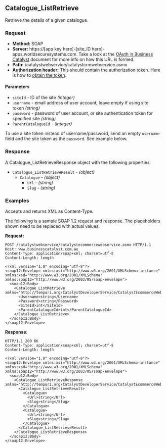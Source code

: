 ## Catalogue_ListRetrieve

Retrieve the details of a given catalogue.

### Request

* **Method:** SOAP
* **Server:**  https://[app key here]-[site_ID here]-apps.worldsecuresystems.com. Take a look at the [OAuth in Business Catalyst](http://developers.businesscatalyst.com/developer-documentation/oauth-in-bc.html) document for more info on how this URL is formed.  
* **Path:** /catalystwebservice/catalystcrmwebservice.asmx
* **Authorization header:** This should contain the authorization token. Here is how to [obtain the token](http://developers.businesscatalyst.com/developer-documentation/oauth-in-bc.html).

#### Parameters

* `siteId` - ID of the site *(integer)*
* `username` - email address of user account, leave empty if using site token *(string)*
* `password` - password of user account, or site authentication token for specified site *(string)*
* `ParentCatalogueId` - *(integer)*	

To use a site token instead of username/password, send an empty `username` field and the site token as the `password`. See example below.

### Response

A Catalogue_ListRetrieveResponse object with the following properties:

* `Catalogue_ListRetrieveResult` - *(object)*
	* `Catalogue` - *(object)*	 
		* `Url` - *(string)*	
		* `Slug` - *(string)*	

### Examples

Accepts and returns XML as Content-Type. 

The following is a sample SOAP 1.2 request and response. The placeholders shown need to be replaced with actual values.

**Request:**
~~~
POST /catalystwebservice/catalystecommercewebservice.asmx HTTP/1.1
Host: www.businesscatalyst.com.au
Content-Type: application/soap+xml; charset=utf-8
Content-Length: length

<?xml version="1.0" encoding="utf-8"?>
<soap12:Envelope xmlns:xsi="http://www.w3.org/2001/XMLSchema-instance" xmlns:xsd="http://www.w3.org/2001/XMLSchema" xmlns:soap12="http://www.w3.org/2003/05/soap-envelope">
  <soap12:Body>
    <Catalogue_ListRetrieve xmlns="http://tempuri.org/CatalystDeveloperService/CatalystEcommerceWebservice">
      <Username>string</Username>
      <Password>string</Password>
      <SiteId>int</SiteId>
      <ParentCatalogueId>int</ParentCatalogueId>
    </Catalogue_ListRetrieve>
  </soap12:Body>
</soap12:Envelope>
~~~

**Response:**
~~~
HTTP/1.1 200 OK
Content-Type: application/soap+xml; charset=utf-8
Content-Length: length

<?xml version="1.0" encoding="utf-8"?>
<soap12:Envelope xmlns:xsi="http://www.w3.org/2001/XMLSchema-instance" xmlns:xsd="http://www.w3.org/2001/XMLSchema" xmlns:soap12="http://www.w3.org/2003/05/soap-envelope">
  <soap12:Body>
    <Catalogue_ListRetrieveResponse xmlns="http://tempuri.org/CatalystDeveloperService/CatalystEcommerceWebservice">
      <Catalogue_ListRetrieveResult>
        <Catalogue>
          <Url>string</Url>
          <Slug>string</Slug>
        </Catalogue>
        <Catalogue>
          <Url>string</Url>
          <Slug>string</Slug>
        </Catalogue>
      </Catalogue_ListRetrieveResult>
    </Catalogue_ListRetrieveResponse>
  </soap12:Body>
</soap12:Envelope>
~~~
